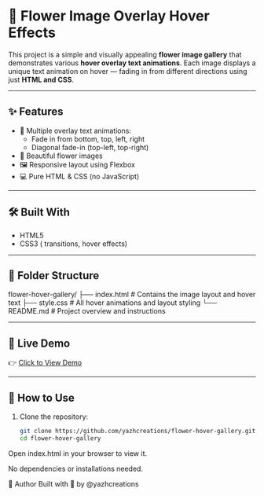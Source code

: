 # 🌸 Flower Image Overlay Hover Effects

This project is a simple and visually appealing **flower image gallery** that demonstrates various **hover overlay text animations**. Each image displays a unique text animation on hover — fading in from different directions using just **HTML and CSS**.

---

## ✨ Features

- 🎨 Multiple overlay text animations:
  - Fade in from bottom, top, left, right
  - Diagonal fade-in (top-left, top-right)
- 🌼 Beautiful flower images
- 🖼️ Responsive layout using Flexbox
- 💻 Pure HTML & CSS (no JavaScript)

---


## 🛠️ Built With

- HTML5
- CSS3 ( transitions, hover effects)

---

## 🧩 Folder Structure

flower-hover-gallery/
├── index.html # Contains the image layout and hover text
├── style.css # All hover animations and layout styling
└── README.md # Project overview and instructions


---

## 🚀 Live Demo

👉 [Click to View Demo](https://yazhcreations.github.io/flower-hover-gallery/)

---

## 📝 How to Use

1. Clone the repository:
   ```bash
   git clone https://github.com/yazhcreations/flower-hover-gallery.git
   cd flower-hover-gallery
Open index.html in your browser to view it.

No dependencies or installations needed.

📌 Author
Built with 💜 by @yazhcreations